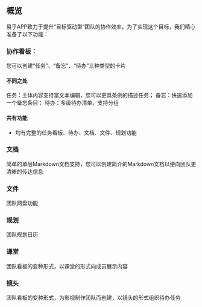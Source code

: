 ## 概览
易乎APP致力于提升“目标驱动型”团队的协作效率，为了实现这个目标，我们精心准备了以下功能：
### 协作看板：
您可以创建“任务”、“备忘”、“待办”三种类型的卡片
#### 不同之处
任务：主体内容支持富文本编辑，您可以更具条例的描述任务；
备忘：快速添加一个备忘条目；
待办：多级待办清单，支持分组
#### 共有功能
- 均有完整的任务看板、待办、文档、文件、规划功能
### 文档
简单的单层Markdown文档支持，您可以创建简介的Markdown文档以便向团队更清晰的传达信息
### 文件
团队网盘功能
### 规划
团队规划日历
### 课堂
团队看板的变种形式，以课堂的形式向成员展示内容
### 镜头
团队看板的变种形式，为影视制作团队而创建，以镜头的形式组织待办任务